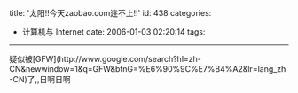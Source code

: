 title: '太阳!!今天zaobao.com连不上!!'
id: 438
categories:
  - 计算机与 Internet
date: 2006-01-03 02:20:14
tags:
---

<div id="msgcns!9697D6160EFEBC17!512" class="bvMsg"><div>疑似被[GFW](http://www.google.com/search?hl=zh-CN&amp;newwindow=1&amp;q=GFW&amp;btnG=%E6%90%9C%E7%B4%A2&amp;lr=lang_zh-CN)了,,日啊日啊</div></div>